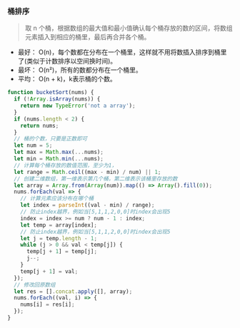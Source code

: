 ### 桶排序

> 取 n 个桶，根据数组的最大值和最小值确认每个桶存放的数的区间，将数组元素插入到相应的桶里，最后再合并各个桶。

- 最好： O(n)，每个数都在分布在一个桶里，这样就不用将数插入排序到桶里了(类似于计数排序以空间换时间)。
- 最坏： O(n²)，所有的数都分布在一个桶里。
- 平均： O(n + k)，k表示桶的个数。

``` javascript
function bucketSort(nums) {
  if (!Array.isArray(nums)) {
    return new TypeError('not a array');
  }
  if (nums.length < 2) {
    return nums;
  }
  // 桶的个数，只要是正数即可
  let num = 5;
  let max = Math.max(...nums);
  let min = Math.min(...nums);
  // 计算每个桶存放的数值范围，至少为1，
  let range = Math.ceil((max - min) / num) || 1;
  // 创建二维数组，第一维表示第几个桶，第二维表示该桶里存放的数
  let array = Array.from(Array(num)).map(() => Array().fill(0));
  nums.forEach(val => {
    // 计算元素应该分布在哪个桶
    let index = parseInt((val - min) / range);
    // 防止index越界，例如当[5,1,1,2,0,0]时index会出现5
    index = index >= num ? num - 1 : index;
    let temp = array[index];
    // 防止index越界，例如当[5,1,1,2,0,0]时index会出现5
    let j = temp.length - 1;
    while (j > 0 && val < temp[j]) {
      temp[j + 1] = temp[j];
      j--;
    }
    temp[j + 1] = val;
  });
  // 修改回原数组
  let res = [].concat.apply([], array);
  nums.forEach((val, i) => {
    nums[i] = res[i];
  });
}
```